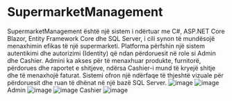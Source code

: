 # SupermarketManagement
SupermarketManagement është një sistem i ndërtuar me C#, ASP.NET Core Blazor, Entity Framework Core dhe SQL Server, i cili synon të mundësojë menaxhimin efikas të një supermarketi. Platforma përfshin një sistem autentikimi dhe autorizimi (Identity) që ndan përdoruesit në role si Admin dhe Cashier. Admini ka akses për të menaxhuar produkte, furnitorë, përdorues dhe raportet e shitjeve, ndërsa Cashier-i mund të kryejë shitje dhe të menaxhojë faturat. Sistemi ofron një ndërfaqe të thjeshtë vizuale për përdoruesit dhe ruan të dhënat në një bazë SQL Server.
![image](https://github.com/user-attachments/assets/59f1d45c-1709-4450-b9f3-1aea7001bed3)
![image](https://github.com/user-attachments/assets/d99bdd8d-3643-45ac-ad0d-88e6734fa716)
Admin
![image](https://github.com/user-attachments/assets/a634ecef-dbda-454e-aea9-c6563d67ecea)
![image](https://github.com/user-attachments/assets/1d65cf6d-da92-47c2-8794-8afec21a303c)
Cashier
![image](https://github.com/user-attachments/assets/b8ff6ba4-af86-4c9c-a3dc-dbb607465653)

